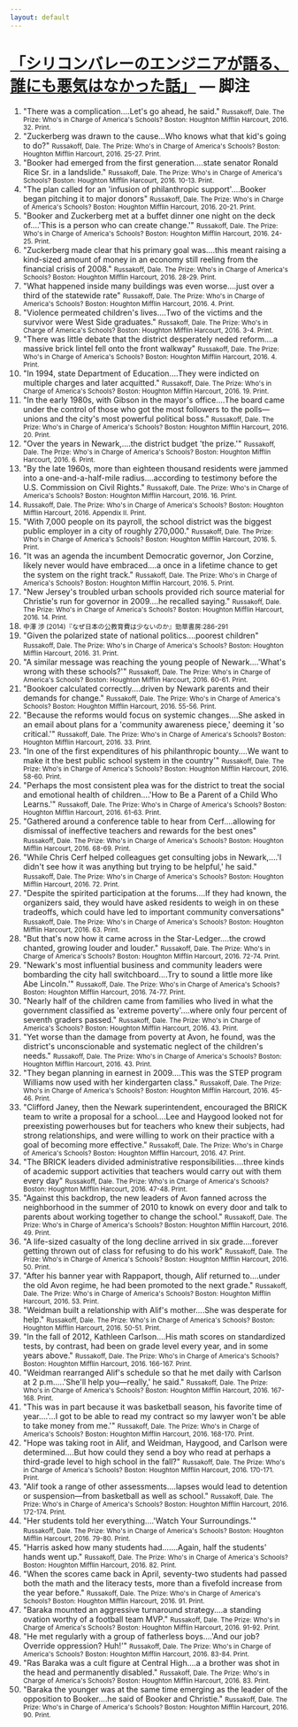 ```yaml
---
layout: default
---
```


# [「シリコンバレーのエンジニアが語る、誰にも悪気はなかった話」](http://chibicode.com/the-prize) — 脚注

1. <a id="dHUZQvLn"></a>"There was a complication....Let's go ahead, he said." <small>Russakoff, Dale. The Prize: Who's in Charge of America's Schools? Boston: Houghton Mifflin Harcourt, 2016. 32. Print.</small>
1. <a id="UZwcT1mh"></a>"Zuckerberg was drawn to the cause...Who knows what that kid's going to do?" <small>Russakoff, Dale. The Prize: Who's in Charge of America's Schools? Boston: Houghton Mifflin Harcourt, 2016. 25-27. Print.</small>
1. <a id="4l8Y1hR9"></a>"Booker had emerged from the first generation....state senator Ronald Rice Sr. in a landslide." <small>Russakoff, Dale. The Prize: Who's in Charge of America's Schools? Boston: Houghton Mifflin Harcourt, 2016. 10-13. Print.</small>
1. <a id="XJqeh3GK"></a>"The plan called for an 'infusion of philanthropic support'....Booker began pitching it to major donors" <small>Russakoff, Dale. The Prize: Who's in Charge of America's Schools? Boston: Houghton Mifflin Harcourt, 2016. 20-21. Print.</small>
1. <a id="eZQPzY9q"></a>"Booker and Zuckerberg met at a buffet dinner one night on the deck of....'This is a person who can create change.'" <small>Russakoff, Dale. The Prize: Who's in Charge of America's Schools? Boston: Houghton Mifflin Harcourt, 2016. 24-25. Print.</small>
1. <a id="9H91SLia"></a>"Zuckerberg made clear that his primary goal was....this meant raising a kind-sized amount of money in an economy still reeling from the financial crisis of 2008." <small>Russakoff, Dale. The Prize: Who's in Charge of America's Schools? Boston: Houghton Mifflin Harcourt, 2016. 28-29. Print.</small>
1. <a id="nuXX6zmd"></a>"What happened inside many buildings was even worse....just over a third of the statewide rate" <small>Russakoff, Dale. The Prize: Who's in Charge of America's Schools? Boston: Houghton Mifflin Harcourt, 2016. 4. Print.</small>
1. <a id="y5CLvRpj"></a>"Violence permeated children's lives....Two of the victims and the survivor were West Side graduates." <small>Russakoff, Dale. The Prize: Who's in Charge of America's Schools? Boston: Houghton Mifflin Harcourt, 2016. 3-4. Print.</small>
1. <a id="x8FpmUMX"></a>"There was little debate that the district desperately neded reform....a massive brick lintel fell onto the front walkway" <small>Russakoff, Dale. The Prize: Who's in Charge of America's Schools? Boston: Houghton Mifflin Harcourt, 2016. 4. Print.</small>
1. <a id="UPn5yDHD"></a>"In 1994, state Department of Education....They were indicted on multiple charges and later acquitted." <small>Russakoff, Dale. The Prize: Who's in Charge of America's Schools? Boston: Houghton Mifflin Harcourt, 2016. 19. Print.</small>
1. <a id="8aMAAxwa"></a>"In the early 1980s, with Gibson in the mayor's office....The board came under the control of those who got the most followers to the polls—unions and the city's most powerful political boss." <small>Russakoff, Dale. The Prize: Who's in Charge of America's Schools? Boston: Houghton Mifflin Harcourt, 2016. 20. Print.</small>
1. <a id="ICTEHU7z"></a>"Over the years in Newark,....the district budget 'the prize.'" <small>Russakoff, Dale. The Prize: Who's in Charge of America's Schools? Boston: Houghton Mifflin Harcourt, 2016. 6. Print.</small>
1. <a id="0uYUMDXw"></a>"By the late 1960s, more than eighteen thousand residents were jammed into a one-and-a-half-mile radius....according to testimony before the U.S. Commission on Civil Rights." <small>Russakoff, Dale. The Prize: Who's in Charge of America's Schools? Boston: Houghton Mifflin Harcourt, 2016. 16. Print.</small>
1. <a id="vvV23gVW"></a> <small>Russakoff, Dale. The Prize: Who's in Charge of America's Schools? Boston: Houghton Mifflin Harcourt, 2016. Appendix II. Print.</small>
1. <a id="LvA5Mpd1"></a>"With 7,000 people on its payroll, the school district was the biggest public employer in a city of roughly 270,000." <small>Russakoff, Dale. The Prize: Who's in Charge of America's Schools? Boston: Houghton Mifflin Harcourt, 2016. 5. Print.</small>
1. <a id="0pLbLynt"></a>"It was an agenda the incumbent Democratic governor, Jon Corzine, likely never would have embraced....a once in a lifetime chance to get the system on the right track." <small>Russakoff, Dale. The Prize: Who's in Charge of America's Schools? Boston: Houghton Mifflin Harcourt, 2016. 5. Print.</small>
1. <a id="h2CIT8Zc"></a>"New Jersey's troubled urban schools provided rich source material for Christie's run for governor in 2009....he recalled saying." <small>Russakoff, Dale. The Prize: Who's in Charge of America's Schools? Boston: Houghton Mifflin Harcourt, 2016. 14. Print.</small>
1. <a id="h2CIT8Zc"></a> <small>中澤 渉 (2014)『なぜ日本の公教育費は少ないのか』勁草書房:286-291</small>
1. <a id="rSjypp4L"></a>"Given the polarized state of national politics....poorest children" <small>Russakoff, Dale. The Prize: Who's in Charge of America's Schools? Boston: Houghton Mifflin Harcourt, 2016. 31. Print.</small>
1. <a id="qRtcYDge"></a>"A similar message was reaching the young people of Newark....'What's wrong with these schools?'" <small>Russakoff, Dale. The Prize: Who's in Charge of America's Schools? Boston: Houghton Mifflin Harcourt, 2016. 60-61. Print.</small>
1. <a id="vf7UnKbj"></a>"Bookoer calculated correctly....driven by Newark parents and their demands for change." <small>Russakoff, Dale. The Prize: Who's in Charge of America's Schools? Boston: Houghton Mifflin Harcourt, 2016. 55-56. Print.</small>
1. <a id="zyp85jtu"></a>"Because the reforms would focus on systemic changes....She asked in an email about plans for a 'community awareness piece,' deeming it 'so critical.'" <small>Russakoff, Dale. The Prize: Who's in Charge of America's Schools? Boston: Houghton Mifflin Harcourt, 2016. 33. Print.</small>
1. <a id="G6Rc8mRx"></a>"In one of the first expenditures of his philanthropic bounty....We want to make it the best public school system in the country'" <small>Russakoff, Dale. The Prize: Who's in Charge of America's Schools? Boston: Houghton Mifflin Harcourt, 2016. 58-60. Print.</small>
1. <a id="HM8NSnEg"></a>"Perhaps the most consistent plea was for the district to treat the social and emotional health of children....'How to Be a Parent of a Child Who Learns.'" <small>Russakoff, Dale. The Prize: Who's in Charge of America's Schools? Boston: Houghton Mifflin Harcourt, 2016. 61-63. Print.</small>
1. <a id="1uo1EFjG"></a>"Gathered around a conference table to hear from Cerf....allowing for dismissal of ineffective teachers and rewards for the best ones" <small>Russakoff, Dale. The Prize: Who's in Charge of America's Schools? Boston: Houghton Mifflin Harcourt, 2016. 68-69. Print.</small>
1. <a id="dSxHsqr9"></a>"While Chris Cerf helped colleagues get consulting jobs in Newark,....'I didn't see how it was anything but trying to be helpful,' he said." <small>Russakoff, Dale. The Prize: Who's in Charge of America's Schools? Boston: Houghton Mifflin Harcourt, 2016. 72. Print.</small>
1. <a id="hbr1jHRe"></a>"Despite the spirited participation at the forums....If they had known, the organizers said, they would have asked residents to weigh in on these tradeoffs, which could have led to important community conversations" <small>Russakoff, Dale. The Prize: Who's in Charge of America's Schools? Boston: Houghton Mifflin Harcourt, 2016. 63. Print.</small>
1. <a id="dqq7gRhd"></a>"But that's now how it came across in the Star-Ledger....the crowd chanted, growing louder and louder." <small>Russakoff, Dale. The Prize: Who's in Charge of America's Schools? Boston: Houghton Mifflin Harcourt, 2016. 72-74. Print.</small>
1. <a id="kfmQkORf"></a>"Newark's most influential business and community leaders were bombarding the city hall switchboard....Try to sound a little more like Abe Lincoln.'" <small>Russakoff, Dale. The Prize: Who's in Charge of America's Schools? Boston: Houghton Mifflin Harcourt, 2016. 74-77. Print.</small>
1. <a id="e08V53Ga"></a>"Nearly half of the children came from families who lived in what the government classified as 'extreme poverty'....where only four percent of seventh graders passed." <small>Russakoff, Dale. The Prize: Who's in Charge of America's Schools? Boston: Houghton Mifflin Harcourt, 2016. 43. Print.</small>
1. <a id="ihr4uQ3z"></a>"Yet worse than the damage from poverty at Avon, he found, was the district's unconscionable and systematic neglect of the children's needs." <small>Russakoff, Dale. The Prize: Who's in Charge of America's Schools? Boston: Houghton Mifflin Harcourt, 2016. 43. Print.</small>
1. <a id="0qjrwEcF"></a>"They began planning in earnest in 2009....This was the STEP program Williams now used with her kindergarten class." <small>Russakoff, Dale. The Prize: Who's in Charge of America's Schools? Boston: Houghton Mifflin Harcourt, 2016. 45-46. Print.</small>
1. <a id="6HYuxzxi"></a>"Clifford Janey, then the Newark superintendent, encouraged the BRICK team to write a proposal for a school....Lee and Haygood looked not for preexisting powerhouses but for teachers who knew their subjects, had strong relationships, and were willing to work on their practice with a goal of becoming more effective." <small>Russakoff, Dale. The Prize: Who's in Charge of America's Schools? Boston: Houghton Mifflin Harcourt, 2016. 47. Print.</small>
1. <a id="fkSA89Bi"></a>"The BRICK leaders divided administrative responsibilities....three kinds of academic support activities that teachers would carry out with them every day" <small>Russakoff, Dale. The Prize: Who's in Charge of America's Schools? Boston: Houghton Mifflin Harcourt, 2016. 47-48. Print.</small>
1. <a id="IEzzadH4"></a>"Against this backdrop, the new leaders of Avon fanned across the neighborhood in the summer of 2010 to knowk on every door and talk to parents about working together to change the school." <small>Russakoff, Dale. The Prize: Who's in Charge of America's Schools? Boston: Houghton Mifflin Harcourt, 2016. 49. Print.</small>
1. <a id="SLLvBCJH"></a>"A life-sized casualty of the long decline arrived in six grade....forever getting thrown out of class for refusing to do his work" <small>Russakoff, Dale. The Prize: Who's in Charge of America's Schools? Boston: Houghton Mifflin Harcourt, 2016. 50. Print.</small>
1. <a id="sDtBXd5w"></a>"After his banner year with Rappaport, though, Alif returned to....under the old Avon regime, he had been promoted to the next grade." <small>Russakoff, Dale. The Prize: Who's in Charge of America's Schools? Boston: Houghton Mifflin Harcourt, 2016. 53. Print.</small>
1. <a id="xvEMbqrv"></a>"Weidman built a relationship with Alif's mother....She was desperate for help." <small>Russakoff, Dale. The Prize: Who's in Charge of America's Schools? Boston: Houghton Mifflin Harcourt, 2016. 50-51. Print.</small>
1. <a id="YJ0dRsPU"></a>"In the fall of 2012, Kathleen Carlson....His math scores on standardized tests, by contrast, had been on grade level every year, and in some years above." <small>Russakoff, Dale. The Prize: Who's in Charge of America's Schools? Boston: Houghton Mifflin Harcourt, 2016. 166-167. Print.</small>
1. <a id="tVmgp3JG"></a>"Weidman rearranged Alif's schedule so that he met daily with Carlson at 2 p.m.....'She'll help you—really,' he said." <small>Russakoff, Dale. The Prize: Who's in Charge of America's Schools? Boston: Houghton Mifflin Harcourt, 2016. 167-168. Print.</small>
1. <a id="q0L8hMlj"></a>"This was in part because it was basketball season, his favorite time of year....'...I got to be able to read my contract so my lawyer won't be able to take money from me.'" <small>Russakoff, Dale. The Prize: Who's in Charge of America's Schools? Boston: Houghton Mifflin Harcourt, 2016. 168-170. Print.</small>
1. <a id="65HSXg6L"></a>"Hope was taking root in Alif, and Weidman, Haygood, and Carlson were determined....But how could they send a boy who read at perhaps a third-grade level to high school in the fall?" <small>Russakoff, Dale. The Prize: Who's in Charge of America's Schools? Boston: Houghton Mifflin Harcourt, 2016. 170-171. Print.</small>
1. <a id="Rvbpi5SW"></a>"Alif took a range of other assessments....lapses would lead to detention or suspension—from basketball as well as school." <small>Russakoff, Dale. The Prize: Who's in Charge of America's Schools? Boston: Houghton Mifflin Harcourt, 2016. 172-174. Print.</small>
1. <a id="SD55giSK"></a>"Her students told her everything....'Watch Your Surroundings.'" <small>Russakoff, Dale. The Prize: Who's in Charge of America's Schools? Boston: Houghton Mifflin Harcourt, 2016. 79-80. Print.</small>
1. <a id="fQwddWYg"></a>"Harris asked how many students had.......Again, half the students' hands went up." <small>Russakoff, Dale. The Prize: Who's in Charge of America's Schools? Boston: Houghton Mifflin Harcourt, 2016. 82. Print.</small>
1. <a id="HVdR3uz8"></a>"When the scores came back in April, seventy-two students had passed both the math and the literacy tests, more than a fivefold increase from the year before." <small>Russakoff, Dale. The Prize: Who's in Charge of America's Schools? Boston: Houghton Mifflin Harcourt, 2016. 91. Print.</small>
1. <a id="kmJmSyh7"></a>"Baraka mounted an aggressive turnaround strategy....a standing ovation worthy of a football team MVP." <small>Russakoff, Dale. The Prize: Who's in Charge of America's Schools? Boston: Houghton Mifflin Harcourt, 2016. 91-92. Print.</small>
1. <a id="IIbwBP46"></a>"He met regularly with a group of fatherless boys....'And our job? Override oppression? Huh!'" <small>Russakoff, Dale. The Prize: Who's in Charge of America's Schools? Boston: Houghton Mifflin Harcourt, 2016. 83-84. Print.</small>
1. <a id="3Mz9kWZX"></a>"Ras Baraka was a cult figure at Central High....a a brother was shot in the head and permanently disabled." <small>Russakoff, Dale. The Prize: Who's in Charge of America's Schools? Boston: Houghton Mifflin Harcourt, 2016. 83. Print.</small>
1. <a id="HWJwyJJm"></a>"Baraka the younger was at the same time emerging as the leader of the opposition to Booker....he said of Booker and Christie." <small>Russakoff, Dale. The Prize: Who's in Charge of America's Schools? Boston: Houghton Mifflin Harcourt, 2016. 90. Print.</small>
